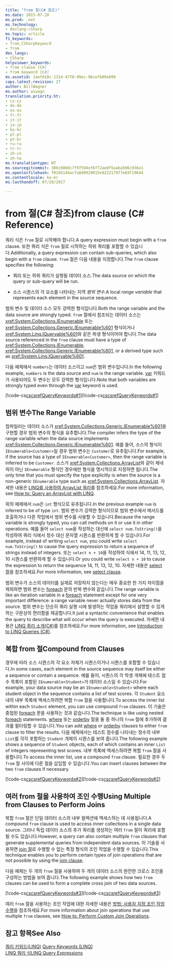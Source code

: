 ```yaml
---
title: "from 절(C# 참조)"
ms.date: 2015-07-20
ms.prod: .net
ms.technology:
- devlang-csharp
ms.topic: article
f1_keywords:
- from_CSharpKeyword
- from
dev_langs:
- CSharp
helpviewer_keywords:
- from clause [C#]
- from keyword [C#]
ms.assetid: 1aefd18c-1314-47f8-99ec-9bcefb09e699
caps.latest.revision: 27
author: BillWagner
ms.author: wiwagn
translation.priority.ht:
- cs-cz
- de-de
- es-es
- fr-fr
- it-it
- ja-jp
- ko-kr
- pl-pl
- pt-br
- ru-ru
- tr-tr
- zh-cn
- zh-tw
ms.translationtype: HT
ms.sourcegitcommit: 306c608dc7f97594ef6f72ae0f5aaba596c936e1
ms.openlocfilehash: f0165144acfa8d0928015e8222179f7e69f19644
ms.contentlocale: ko-kr
ms.lasthandoff: 07/28/2017

---
```

# <a name="from-clause-c-reference"></a><span data-ttu-id="30045-102">from 절(C# 참조)</span><span class="sxs-lookup"><span data-stu-id="30045-102">from clause (C# Reference)</span></span>
<span data-ttu-id="30045-103">쿼리 식은 `from` 절로 시작해야 합니다.</span><span class="sxs-lookup"><span data-stu-id="30045-103">A query expression must begin with a `from` clause.</span></span> <span data-ttu-id="30045-104">또한 쿼리 식은 `from` 절로 시작하는 하위 쿼리를 포함할 수 있습니다.</span><span class="sxs-lookup"><span data-stu-id="30045-104">Additionally, a query expression can contain sub-queries, which also begin with a `from` clause.</span></span> <span data-ttu-id="30045-105">`from` 절은 다음 내용을 지정합니다.</span><span class="sxs-lookup"><span data-stu-id="30045-105">The `from` clause specifies the following:</span></span>  
  
-   <span data-ttu-id="30045-106">쿼리 또는 하위 쿼리가 실행될 데이터 소스.</span><span class="sxs-lookup"><span data-stu-id="30045-106">The data source on which the query or sub-query will be run.</span></span>  
  
-   <span data-ttu-id="30045-107">소스 시퀀스의 각 요소를 나타내는 지역 *범위 변수*.</span><span class="sxs-lookup"><span data-stu-id="30045-107">A local *range variable* that represents each element in the source sequence.</span></span>  
  
 <span data-ttu-id="30045-108">범위 변수 및 데이터 소스 모두 강력한 형식입니다.</span><span class="sxs-lookup"><span data-stu-id="30045-108">Both the range variable and the data source are strongly typed.</span></span> <span data-ttu-id="30045-109">`from` 절에서 참조되는 데이터 소스는 <xref:System.Collections.IEnumerable> 또는 <xref:System.Collections.Generic.IEnumerable%601> 형식이거나 <xref:System.Linq.IQueryable%601>와 같은 파생 형식이어야 합니다.</span><span class="sxs-lookup"><span data-stu-id="30045-109">The data source referenced in the `from` clause must have a type of <xref:System.Collections.IEnumerable>, <xref:System.Collections.Generic.IEnumerable%601>, or a derived type such as <xref:System.Linq.IQueryable%601>.</span></span>  
  
 <span data-ttu-id="30045-110">다음 예제에서 `numbers`는 데이터 소스이고 `num`은 범위 변수입니다.</span><span class="sxs-lookup"><span data-stu-id="30045-110">In the following example, `numbers` is the data source and `num` is the range variable.</span></span> <span data-ttu-id="30045-111">[var](../../../csharp/language-reference/keywords/var.md) 키워드가 사용되어도 두 변수는 모두 강력한 형식입니다.</span><span class="sxs-lookup"><span data-stu-id="30045-111">Note that both variables are strongly typed even through the [var](../../../csharp/language-reference/keywords/var.md) keyword is used.</span></span>  
  
 <span data-ttu-id="30045-112">[!code-cs[cscsrefQueryKeywords#1](../../../csharp/language-reference/keywords/codesnippet/CSharp/from-clause_1.cs)]</span><span class="sxs-lookup"><span data-stu-id="30045-112">[!code-cs[cscsrefQueryKeywords#1](../../../csharp/language-reference/keywords/codesnippet/CSharp/from-clause_1.cs)]</span></span>  
  
## <a name="the-range-variable"></a><span data-ttu-id="30045-113">범위 변수</span><span class="sxs-lookup"><span data-stu-id="30045-113">The Range Variable</span></span>  
 <span data-ttu-id="30045-114">컴파일러는 데이터 소스가 <xref:System.Collections.Generic.IEnumerable%601>을 구현할 경우 범위 변수의 형식을 유추합니다.</span><span class="sxs-lookup"><span data-stu-id="30045-114">The compiler infers the type of the range variable when the data source implements <xref:System.Collections.Generic.IEnumerable%601>.</span></span> <span data-ttu-id="30045-115">예를 들어, 소스의 형식이 `IEnumerable<Customer>`일 경우 범위 변수는 `Customer`로 유추됩니다.</span><span class="sxs-lookup"><span data-stu-id="30045-115">For example, if the source has a type of `IEnumerable<Customer>`, then the range variable is inferred to be `Customer`.</span></span> <span data-ttu-id="30045-116">소스가 <xref:System.Collections.ArrayList>와 같이 제네릭이 아닌 `IEnumerable` 형식인 경우에만 형식을 명시적으로 지정하면 됩니다.</span><span class="sxs-lookup"><span data-stu-id="30045-116">The only time that you must specify the type explicitly is when the source is a non-generic `IEnumerable` type such as <xref:System.Collections.ArrayList>.</span></span> <span data-ttu-id="30045-117">자세한 내용은 [LINQ를 사용하여 ArrayList 쿼리](http://msdn.microsoft.com/library/c318b79a-fa4d-4de3-b62d-c1162beb267e)를 참조하세요.</span><span class="sxs-lookup"><span data-stu-id="30045-117">For more information, see [How to: Query an ArrayList with LINQ](http://msdn.microsoft.com/library/c318b79a-fa4d-4de3-b62d-c1162beb267e).</span></span>  
  
 <span data-ttu-id="30045-118">위의 예제에서 `num`은 `int` 형식으로 유추됩니다.</span><span class="sxs-lookup"><span data-stu-id="30045-118">In the previous example `num` is inferred to be of type `int`.</span></span> <span data-ttu-id="30045-119">범위 변수가 강력한 형식이므로 범위 변수에서 메서드를 호출하거나 다른 작업에서 범위 변수를 사용할 수 있습니다.</span><span class="sxs-lookup"><span data-stu-id="30045-119">Because the range variable is strongly typed, you can call methods on it or use it in other operations.</span></span> <span data-ttu-id="30045-120">예를 들어 `select num`을 작성하는 대신에 `select num.ToString()`을 작성하여 쿼리 식에서 정수 대신 문자열 시퀀스를 반환하게 할 수 있습니다.</span><span class="sxs-lookup"><span data-stu-id="30045-120">For example, instead of writing `select num`, you could write `select num.ToString()` to cause the query expression to return a sequence of strings instead of integers.</span></span> <span data-ttu-id="30045-121">또는 `select n + 10`을 작성하여 식에서 14, 11, 13, 12, 10 시퀀스를 반환하게 할 수 있습니다.</span><span class="sxs-lookup"><span data-stu-id="30045-121">Or you could write `select n + 10` to cause the expression to return the sequence 14, 11, 13, 12, 10.</span></span> <span data-ttu-id="30045-122">자세한 내용은 [select 절](../../../csharp/language-reference/keywords/select-clause.md)을 참조하세요.</span><span class="sxs-lookup"><span data-stu-id="30045-122">For more information, see [select clause](../../../csharp/language-reference/keywords/select-clause.md).</span></span>  
  
 <span data-ttu-id="30045-123">범위 변수가 소스의 데이터를 실제로 저장하지 않는다는 매우 중요한 한 가지 차이점을 제외하면 범위 변수는 [foreach](../../../csharp/language-reference/keywords/foreach-in.md) 문의 반복 변수와 같습니다.</span><span class="sxs-lookup"><span data-stu-id="30045-123">The range variable is like an iteration variable in a [foreach](../../../csharp/language-reference/keywords/foreach-in.md) statement except for one very important difference: a range variable never actually stores data from the source.</span></span> <span data-ttu-id="30045-124">범위 변수는 단순히 쿼리 실행 시에 발생하는 작업을 쿼리에서 설명할 수 있게 하는 구문상의 편리함을 제공합니다.</span><span class="sxs-lookup"><span data-stu-id="30045-124">It just a syntactic convenience that enables the query to describe what will occur when the query is executed.</span></span> <span data-ttu-id="30045-125">자세한 내용은 [LINQ 쿼리 소개(C#)](../../../csharp/programming-guide/concepts/linq/introduction-to-linq-queries.md)를 참조하세요.</span><span class="sxs-lookup"><span data-stu-id="30045-125">For more information, see [Introduction to LINQ Queries (C#)](../../../csharp/programming-guide/concepts/linq/introduction-to-linq-queries.md).</span></span>  
  
## <a name="compound-from-clauses"></a><span data-ttu-id="30045-126">복합 from 절</span><span class="sxs-lookup"><span data-stu-id="30045-126">Compound from Clauses</span></span>  
 <span data-ttu-id="30045-127">경우에 따라 소스 시퀀스의 각 요소 자체가 시퀀스이거나 시퀀스를 포함할 수 있습니다.</span><span class="sxs-lookup"><span data-stu-id="30045-127">In some cases, each element in the source sequence may itself be either a sequence or contain a sequence.</span></span> <span data-ttu-id="30045-128">예를 들어, 시퀀스의 각 학생 개체에 테스트 점수 목록이 포함된 `IEnumerable<Student>`가 데이터 소스일 수 있습니다.</span><span class="sxs-lookup"><span data-stu-id="30045-128">For example, your data source may be an `IEnumerable<Student>` where each student object in the sequence contains a list of test scores.</span></span> <span data-ttu-id="30045-129">각 `Student` 요소 내의 내부 목록에 액세스하려면 복합 `from` 절을 사용합니다.</span><span class="sxs-lookup"><span data-stu-id="30045-129">To access the inner list within each `Student` element, you can use compound `from` clauses.</span></span> <span data-ttu-id="30045-130">이 기술은 중첩된 [foreach](../../../csharp/language-reference/keywords/foreach-in.md) 문을 사용하는 것과 같습니다.</span><span class="sxs-lookup"><span data-stu-id="30045-130">The technique is like using nested [foreach](../../../csharp/language-reference/keywords/foreach-in.md) statements.</span></span> <span data-ttu-id="30045-131">[where](../../../csharp/language-reference/keywords/partial-method.md) 또는 [orderby](../../../csharp/language-reference/keywords/orderby-clause.md) 절을 둘 중 하나의 `from` 절에 추가하여 결과를 필터링할 수 있습니다.</span><span class="sxs-lookup"><span data-stu-id="30045-131">You can add [where](../../../csharp/language-reference/keywords/partial-method.md) or [orderby](../../../csharp/language-reference/keywords/orderby-clause.md) clauses to either `from` clause to filter the results.</span></span> <span data-ttu-id="30045-132">다음 예제에서는 테스트 점수를 나타내는 정수의 내부 `List`를 각각 포함하는 `Student` 개체의 시퀀스를 보여 줍니다.</span><span class="sxs-lookup"><span data-stu-id="30045-132">The following example shows a sequence of `Student` objects, each of which contains an inner `List` of integers representing test scores.</span></span> <span data-ttu-id="30045-133">내부 목록에 액세스하려면 복합 `from` 절을 사용합니다.</span><span class="sxs-lookup"><span data-stu-id="30045-133">To access the inner list, use a compound `from` clause.</span></span> <span data-ttu-id="30045-134">필요한 경우 두 `from` 절 사이에 다른 절을 삽입할 수 있습니다.</span><span class="sxs-lookup"><span data-stu-id="30045-134">You can insert clauses between the two `from` clauses if necessary.</span></span>  
  
 <span data-ttu-id="30045-135">[!code-cs[cscsrefQueryKeywords#2](../../../csharp/language-reference/keywords/codesnippet/CSharp/from-clause_2.cs)]</span><span class="sxs-lookup"><span data-stu-id="30045-135">[!code-cs[cscsrefQueryKeywords#2](../../../csharp/language-reference/keywords/codesnippet/CSharp/from-clause_2.cs)]</span></span>  
  
## <a name="using-multiple-from-clauses-to-perform-joins"></a><span data-ttu-id="30045-136">여러 from 절을 사용하여 조인 수행</span><span class="sxs-lookup"><span data-stu-id="30045-136">Using Multiple from Clauses to Perform Joins</span></span>  
 <span data-ttu-id="30045-137">복합 `from` 절은 단일 데이터 소스의 내부 컬렉션에 액세스하는 데 사용됩니다.</span><span class="sxs-lookup"><span data-stu-id="30045-137">A compound `from` clause is used to access inner collections in a single data source.</span></span> <span data-ttu-id="30045-138">그러나 독립 데이터 소스의 추가 쿼리를 생성하는 여러 `from` 절이 쿼리에 포함될 수도 있습니다.</span><span class="sxs-lookup"><span data-stu-id="30045-138">However, a query can also contain multiple `from` clauses that generate supplemental queries from independent data sources.</span></span> <span data-ttu-id="30045-139">이 기술을 사용하면 [join 절](../../../csharp/language-reference/keywords/join-clause.md)로 수행할 수 없는 특정 형식의 조인 작업을 수행할 수 있습니다.</span><span class="sxs-lookup"><span data-stu-id="30045-139">This technique enables you to perform certain types of join operations that are not possible by using the [join clause](../../../csharp/language-reference/keywords/join-clause.md).</span></span>  
  
 <span data-ttu-id="30045-140">다음 예제는 두 개의 `from` 절을 사용하여 두 개의 데이터 소스의 완전한 크로스 조인을 구성하는 방법을 보여 줍니다.</span><span class="sxs-lookup"><span data-stu-id="30045-140">The following example shows how two `from` clauses can be used to form a complete cross join of two data sources.</span></span>  
  
 <span data-ttu-id="30045-141">[!code-cs[cscsrefQueryKeywords#3](../../../csharp/language-reference/keywords/codesnippet/CSharp/from-clause_3.cs)]</span><span class="sxs-lookup"><span data-stu-id="30045-141">[!code-cs[cscsrefQueryKeywords#3](../../../csharp/language-reference/keywords/codesnippet/CSharp/from-clause_3.cs)]</span></span>  
  
 <span data-ttu-id="30045-142">여러 `from` 절을 사용하는 조인 작업에 대한 자세한 내용은 [방법: 사용자 지정 조인 작업 수행](../../../csharp/programming-guide/linq-query-expressions/how-to-perform-custom-join-operations.md)을 참조하세요.</span><span class="sxs-lookup"><span data-stu-id="30045-142">For more information about join operations that use multiple `from` clauses, see [How to: Perform Custom Join Operations](../../../csharp/programming-guide/linq-query-expressions/how-to-perform-custom-join-operations.md).</span></span>  
  
## <a name="see-also"></a><span data-ttu-id="30045-143">참고 항목</span><span class="sxs-lookup"><span data-stu-id="30045-143">See Also</span></span>  
 <span data-ttu-id="30045-144">[쿼리 키워드(LINQ)](../../../csharp/language-reference/keywords/query-keywords.md) </span><span class="sxs-lookup"><span data-stu-id="30045-144">[Query Keywords (LINQ)](../../../csharp/language-reference/keywords/query-keywords.md) </span></span>  
 [<span data-ttu-id="30045-145">LINQ 쿼리 식</span><span class="sxs-lookup"><span data-stu-id="30045-145">LINQ Query Expressions</span></span>](../../../csharp/programming-guide/linq-query-expressions/index.md)

